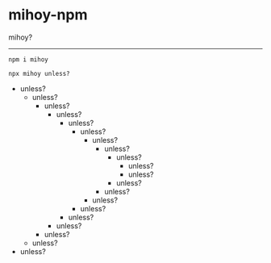 # mihoy-npm

mihoy?

---
```
npm i mihoy
```

```
npx mihoy unless?
```

- unless?
  - unless?
    - unless?
      - unless?
        - unless?
          - unless?
            - unless?
              - unless?
                - unless?
                  - unless?
                  - unless?
                - unless?
              - unless?
            - unless?
          - unless?
        - unless?
      - unless?
    - unless?
  - unless?
- unless?